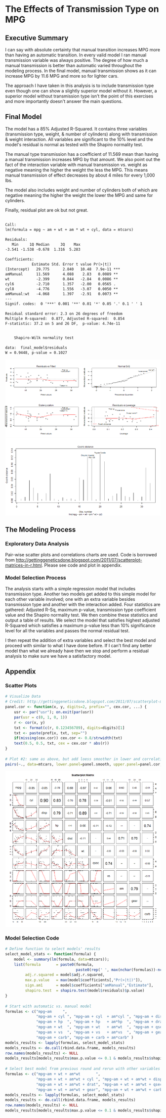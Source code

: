 

The Effects of Transmission Type on MPG
=========================================================

## Executive Summary
I can say with absolute certainty that manual transition increases MPG more than having an automatic transition. In every valid model I ran manual transmission variable was always positive.  The degree of how much a manual transmission is better than automatic varied throughout the modeling process.  In the final model, manual transmission shows as it can increase MPG by 11.6 MPG and more so for lighter cars.

The approach I have taken in this analysis is to include transmission type even though one can show a slightly superior model without it.  However, a superior model without transmission type isn't the point of this exercises and more importantly doesn't answer the main questions.




## Final Model
The model has a 85% Adjusted R-Squared.  It contains three variables (transmission type, weight, & number of cylinders) along with transmission & weight interaction.  All variables are significant to the 10% level and the model's residual is normal as tested with the Shapiro normality test.

The manual type transmission has a coefficient of 11.569 mean than having a manual transmission increases MPG by that amount.  We also point out the fact of the interaction variable with manual transmission vs. weight as negative meaning the higher the weight the less the MPG.  This means manual transmission of effect decreases by about 4 miles for every 1,000 lbs.

The model also includes weight and number of cylinders both of which are negative meaning the higher the weight the lower the MPG and same for cylinders.

Finally, residual plot are ok but not great.


```

Call:
lm(formula = mpg ~ am + wt + am * wt + cyl, data = mtcars)

Residuals:
   Min     1Q Median     3Q    Max 
-3.541 -1.538 -0.678  1.316  5.283 

Coefficients:
            Estimate Std. Error t value Pr(>|t|)    
(Intercept)   29.775      2.840   10.48  7.9e-11 ***
amManual      11.569      4.088    2.83   0.0089 ** 
wt            -2.399      0.844   -2.84   0.0086 ** 
cyl6          -2.710      1.357   -2.00   0.0565 .  
cyl8          -4.776      1.556   -3.07   0.0050 ** 
amManual:wt   -4.068      1.397   -2.91   0.0073 ** 
---
Signif. codes:  0 '***' 0.001 '**' 0.01 '*' 0.05 '.' 0.1 ' ' 1

Residual standard error: 2.3 on 26 degrees of freedom
Multiple R-squared:  0.877,	Adjusted R-squared:  0.854 
F-statistic: 37.2 on 5 and 26 DF,  p-value: 4.74e-11
```

```

	Shapiro-Wilk normality test

data:  final_model$residuals
W = 0.9448, p-value = 0.1027
```

![plot of chunk Final_Model](figure/Final_Model1.png) ![plot of chunk Final_Model](figure/Final_Model2.png) 

## The Modeling Process
### Exploratory Data Analysis
Pair-wise scatter plots and correlations charts are used.  Code is borrowed from http://gettinggeneticsdone.blogspot.com/2011/07/scatterplot-matrices-in-r.html.  Please see code and plot in appendix.

### Model Selection Process
The analysis starts with a simple regression model that includes transmission type.  Another two models get added to this simple model for each other variable involved; one with an extra variable besides transmission type and another with the interaction added.  Four statistics are gathered: Adjusted R-Sq, maximum p-value, transmission type coefficient value and the Shapiro normality test.  We then combine these statistics and output a table of results.  We select the model that satisfies highest adjusted R-Squared which satisfies a maximum p-value less than 10% significance level for all the variables and passes the normal residual test.

I then repeat the addition of extra variables and select the best model and proceed with similar to what I have done before.  If I can't find any better model than what we already have then we stop and perform a residual analysis to make sure we have a satisfactory model.
 
## Appendix
### Scatter Plots

```r
# Visualize Data
# Credit: http://gettinggeneticsdone.blogspot.com/2011/07/scatterplot-matrices-in-r.html
panel.cor <- function(x, y, digits=2, prefix="", cex.cor, ...) {
    usr <- par("usr"); on.exit(par(usr))
    par(usr = c(0, 1, 0, 1))
    r <- cor(x, y)
    txt <- format(c(r, 0.123456789), digits=digits)[1]
    txt <- paste(prefix, txt, sep="")
    if(missing(cex.cor)) cex.cor <- 0.8/strwidth(txt)
    text(0.5, 0.5, txt, cex = cex.cor * abs(r))
}

# Plot #2: same as above, but add loess smoother in lower and correlation in upper
pairs(~., data=mtcars, lower.panel=panel.smooth, upper.panel=panel.cor, pch=20, main="Scatterplot Matrix")
```

![plot of chunk ExploratoryAnalysis](figure/ExploratoryAnalysis.png) 


### Model Selection Code

```r
# Define function to select models' results
select_model_stats <- function(formula) {
    model <- summary(lm(formula, data=mtcars));
    list(formula       = paste0(formula, 
                                paste0(rep(' ', max(nchar(formulas))-nchar(formula)), collapse="")),
         adj.r.squared = model$adj.r.squared, 
         max.p.value   = max(model$coefficients[,"Pr(>|t|)"]), 
         sign.am1      = model$coefficients["amManual","Estimate"], 
         shapiro.test  = shapiro.test(model$residuals)$p.value)
}

# Start with automatic vs. manual model
formulas <- c("mpg~am     ", 
              "mpg~am + cyl ", "mpg~am + cyl  + am*cyl ", "mpg~am + disp", "mpg~am + disp + am*disp",
              "mpg~am + hp  ", "mpg~am + hp   + am*hp  ", "mpg~am + drat", "mpg~am + drat + am*drat",
              "mpg~am + wt  ", "mpg~am + wt   + am*wt  ", "mpg~am + qsec", "mpg~am + qsec + am*qsec",
              "mpg~am + vs  ", "mpg~am + vs   + am*vs  ", "mpg~am + gear", "mpg~am + gear + am*gear",
              "mpg~am + carb", "mpg~am + carb + am*carb" )
models_results <- lapply(formulas, select_model_stats)
models_results <- do.call(rbind.data.frame, models_results)
row.names(models_results) <- NULL
models_results[models_results$max.p.value <= 0.1 & models_results$shapiro.test > 0.05, ]

# Select best model from previous round and rerun with other variables
formulas <- c("mpg~am + wt + am*wt       ", 
              "mpg~am + wt + am*wt + cyl ", "mpg~am + wt + am*wt + disp", "mpg~am + wt + am*wt + hp",
              "mpg~am + wt + am*wt + drat", "mpg~am + wt + am*wt + qsec", "mpg~am + wt + am*wt + vs",
              "mpg~am + wt + am*wt + gear", "mpg~am + wt + am*wt + carb")
models_results <- lapply(formulas, select_model_stats)
models_results <- do.call(rbind.data.frame, models_results)
row.names(models_results) <- NULL
models_results[models_results$max.p.value <= 0.1 & models_results$shapiro.test > 0.05, ]
```

